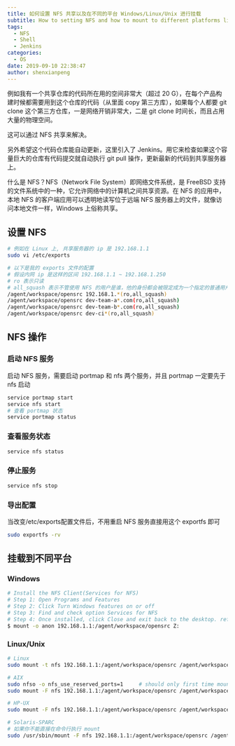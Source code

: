 ```yaml
---
title: 如何设置 NFS 共享以及在不同的平台 Windows/Linux/Unix 进行挂载
subtitle: How to setting NFS and how to mount to different platforms like Windows, Linux, Unix.
tags:
  - NFS
  - Shell
  - Jenkins
categories:
  - OS
date: 2019-09-10 22:38:47
author: shenxianpeng
---
```


例如我有一个共享仓库的代码所在用的空间非常大（超过 20 G），在每个产品构建时候都需要用到这个仓库的代码（从里面 copy 第三方库），如果每个人都要 git clone 这个第三方仓库，一是网络开销非常大，二是 git clone 时间长，而且占用大量的物理空间。

这可以通过 NFS 共享来解决。

另外希望这个代码仓库能自动更新，这里引入了 Jenkins。用它来检查如果这个容量巨大的仓库有代码提交就自动执行 git pull 操作，更新最新的代码到共享服务器上。

<!-- more -->

什么是 NFS？NFS（Network File System）即网络文件系统，是 FreeBSD 支持的文件系统中的一种，它允许网络中的计算机之间共享资源。在 NFS 的应用中，本地 NFS 的客户端应用可以透明地读写位于远端 NFS 服务器上的文件，就像访问本地文件一样，Windows 上俗称共享。

## 设置 NFS

```bash
# 例如在 Linux 上, 共享服务器的 ip 是 192.168.1.1
sudo vi /etc/exports

# 以下是我的 exports 文件的配置
# 假设内网 ip 是这样的区间 192.168.1.1 ~ 192.168.1.250
# ro 表示只读
# all_squash 表示不管使用 NFS 的用户是谁，他的身份都会被限定成为一个指定的普通用户身份(nfsnobody)
/agent/workspace/opensrc 192.168.1.*(ro,all_squash)
/agent/workspace/opensrc dev-team-a*.com(ro,all_squash)
/agent/workspace/opensrc dev-team-b*.com(ro,all_squash)
/agent/workspace/opensrc dev-ci*(ro,all_squash)
```

## NFS 操作

### 启动 NFS 服务

启动 NFS 服务，需要启动 portmap 和 nfs 两个服务，并且 portmap 一定要先于 nfs 启动

```bash
service portmap start
service nfs start
# 查看 portmap 状态
service portmap status
```

### 查看服务状态

```bash
service nfs status
```

### 停止服务

```bash
service nfs stop
```

### 导出配置

当改变/etc/exports配置文件后，不用重启 NFS 服务直接用这个 exportfs 即可

```bash
sudo exportfs -rv
```

## 挂载到不同平台

### Windows

```bash
# Install the NFS Client(Services for NFS)
# Step 1: Open Programs and Features
# Step 2: Click Turn Windows features on or off
# Step 3: Find and check option Services for NFS
# Step 4: Once installed, click Close and exit back to the desktop. refer to https://graspingtech.com/mount-nfs-share-windows-10/
$ mount -o anon 192.168.1.1:/agent/workspace/opensrc Z:
```

### Linux/Unix
```bash
# Linux
sudo mount -t nfs 192.168.1.1:/agent/workspace/opensrc /agent/workspace/opensrc

# AIX
sudo nfso -o nfs_use_reserved_ports=1     # should only first time mount need to run this command
sudo mount -F nfs 192.168.1.1:/agent/workspace/opensrc /agent/workspace/opensrc

# HP-UX
sudo mount -F nfs 192.168.1.1:/agent/workspace/opensrc /agent/workspace/opensrc

# Solaris-SPARC
# 如果你不能直接在命令行执行 mount
sudo /usr/sbin/mount -F nfs 192.168.1.1:/agent/workspace/opensrc /agent/workspace/opensrc
```
